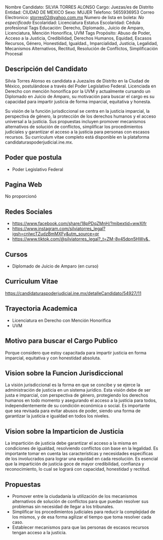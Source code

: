 Nombre Candidato: SILVIA TORRES ALONSO
Cargo: Juezas/es de Distrito
Entidad: CIUDAD DE MEXICO
Sexo: MUJER
Telefono: 5655936953
Correo Electronico: storres02@yahoo.com.mx
Numero de lista en boleta: *No especificado*
Escolaridad: Licenciatura
Estatus Escolaridad: Cédula profesional
Tags Educación: Derecho, Diplomado., Juicio de Amparo, Licenciatura, Mención Honorífica, UVM
Tags Propósito: Abuso de Poder, Acceso a la Justicia, Credibilidad, Derechos Humanos, Equidad, Escasos Recursos, Género, Honestidad, Igualdad., Imparcialidad, Justicia, Legalidad, Mecanismos Alternativos, Rectitud, Resolución de Conflictos, Simplificación Procesal


## Descripción del Candidato 

Silvia Torres Alonso es candidata a Jueza/es de Distrito en la Ciudad de México, postulándose a través del Poder Legislativo Federal. Licenciada en Derecho con mención honorífica por la UVM y actualmente cursando un Diplomado en Juicio de Amparo, su motivación para buscar el cargo es su capacidad para impartir justicia de forma imparcial, equitativa y honesta.

Su visión de la función jurisdiccional se centra en la justicia imparcial, la perspectiva de género, la protección de los derechos humanos y el acceso universal a la justicia. Sus propuestas incluyen promover mecanismos alternativos de solución de conflictos, simplificar los procedimientos judiciales y garantizar el acceso a la justicia para personas con escasos recursos. Su curriculum vitae completo está disponible en la plataforma candidaturaspoderjudicial.ine.mx.


## Poder que postula

- Poder Legislativo Federal


## Pagina Web

No proporcionó


## Redes Sociales

- https://www.facebook.com/share/18pPDqZMnH/?mibextid=wwXIfr
- https://www.instagram.com/silviatorres_legal?igsh=cnlwcTZudzBmMXFy&utm_source=qr
- https://www.tiktok.com/@silviatorres_legal?_t=ZM-8v45dpn5HWv&_


## Cursos

- Diplomado de Juicio de Amparo (en curso)


## Curriculum Vitae

https://candidaturaspoderjudicial.ine.mx/detalleCandidato/54927/11


## Trayectoria Academica

- Licenciatura en Derecho con Mención Honorifica
- UVM


## Motivo para buscar el Cargo Publico

Porque considero que estoy capacitada para impartir justicia en forma imparcial, equitativa y con honestidad absoluta.


## Vision sobre la Funcion Jurisdiccional

La visión jurisdiccional es la forma en que se concibe y se ejerce la administración de justicia en un sistema jurídico. Esta visión debe de ser justa e imparcial, con perspectiva de género, protegiendo los derechos humanos en todo momento y asegurando el acceso a la justicia para todos, independientemente de su condición económica o social. Es importante que sea revisada para evitar abusos de poder, siendo una forma de garantizar la justicia e igualdad en todos los niveles.


## Vision sobre la Imparticion de Justicia

La impartición de justicia debe garantizar el acceso a la misma en condiciones de igualdad, resolviendo conflictos con base en la legalidad. Es importante tomar en cuenta las características y necesidades específicas de los involucrados para lograr una equidad en cada resolución. Es esencial que la impartición de justicia goce de mayor credibilidad, confianza y reconocimiento, lo cual se logrará con capacidad, honestidad y rectitud.


## Propuestas

- Promover entre la ciudadanía la utilización de los mecanismos alternativos de solución de conflictos para que puedan resolver sus problemas sin necesidad de llegar a los tribunales.
- Simplificar los procedimientos judiciales para reducir la complejidad de los mismos, y de esa forma agilizar el tiempo que toma resolver cada caso.
- Establecer mecanismos para que las personas de escasos recursos tengan acceso a la justicia.

